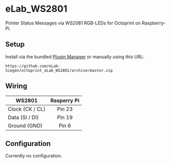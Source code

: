 # eLab_WS2801

Printer Status Messages via WS2081 RGB-LEDs for Octoprint on Raspberry-Pi.

## Setup

Install via the bundled [Plugin Manager](https://github.com/foosel/OctoPrint/wiki/Plugin:-Plugin-Manager)
or manually using this URL:

    https://github.com/eLab-Siegen/octoprint_eLab_WS2801/archive/master.zip

## Wiring
| WS2801          | Rasperry Pi   |
| -------------   |:-------------:|
| Clock (CK / CL) | Pin 23        |
| Data (SI / DI)  | Pin 19        |
| Ground (GND)    | Pin 6         |
      

## Configuration

Currently no configuration.
